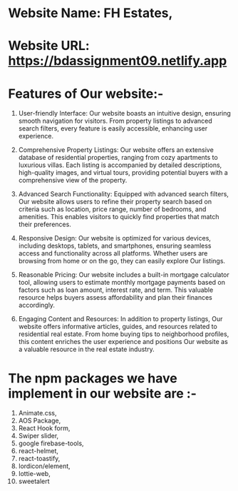 # Website Name: FH Estates,

# Website URL: https://bdassignment09.netlify.app

# Features of Our website:-

1. User-friendly Interface: Our website boasts an intuitive design, ensuring smooth navigation for visitors. From property listings to advanced search filters, every feature is easily accessible, enhancing user experience.

2. Comprehensive Property Listings: Our website offers an extensive database of residential properties, ranging from cozy apartments to luxurious villas. Each listing is accompanied by detailed descriptions, high-quality images, and virtual tours, providing potential buyers with a comprehensive view of the property.

3. Advanced Search Functionality: Equipped with advanced search filters, Our website allows users to refine their property search based on criteria such as location, price range, number of bedrooms, and amenities. This enables visitors to quickly find properties that match their preferences.

4. Responsive Design: Our website is optimized for various devices, including desktops, tablets, and smartphones, ensuring seamless access and functionality across all platforms. Whether users are browsing from home or on the go, they can easily explore Our listings.

5. Reasonable Pricing: Our website includes a built-in mortgage calculator tool, allowing users to estimate monthly mortgage payments based on factors such as loan amount, interest rate, and term. This valuable resource helps buyers assess affordability and plan their finances accordingly.

6. Engaging Content and Resources: In addition to property listings, Our website offers informative articles, guides, and resources related to residential real estate. From home buying tips to neighborhood profiles, this content enriches the user experience and positions Our website as a valuable resource in the real estate industry.

# The npm packages we have implement in our website are :-

1. Animate.css,
2. AOS Package,
3. React Hook form,
4. Swiper slider,
5. google firebase-tools,
6. react-helmet,
7. react-toastify,
8. lordicon/element,
9. lottie-web,
10. sweetalert
